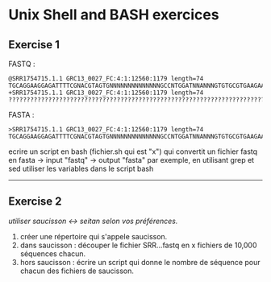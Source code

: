 # Unix Shell and BASH exercices

## Exercise 1


FASTQ :
```
@SRR1754715.1.1 GRC13_0027_FC:4:1:12560:1179 length=74
TGCAGGAAGGAGATTTTCGNACGTAGTGNNNNNNNNNNNNNNGCCNTGGATNNANNNGTGTGCGTGAAGAANAN
+SRR1754715.1.1 GRC13_0027_FC:4:1:12560:1179 length=74
??????????????????????????????????????????????????????????????????????????
```
FASTA :
```
>SRR1754715.1.1 GRC13_0027_FC:4:1:12560:1179 length=74
TGCAGGAAGGAGATTTTCGNACGTAGTGNNNNNNNNNNNNNNGCCNTGGATNNANNNGTGTGCGTGAAGAANAN
```

ecrire un script en bash (fichier.sh qui est "x") qui convertit un fichier fastq en fasta
-> input "fastq"
-> output "fasta"
par exemple, en utilisant grep et sed
utiliser les variables dans le script bash

------------------------------------------------------------------------

## Exercise 2

*utiliser saucisson <-> seitan selon vos préférences.*

1. créer une répertoire qui s'appele saucisson. 
2. dans saucisson : découper le fichier SRR...fastq en x fichiers de 10,000 séquences chacun. 
3. hors saucisson : écrire un script qui donne le nombre de séquence pour chacun des fichiers de saucisson. 
